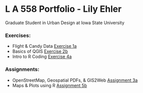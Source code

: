 # L A 558 Portfolio - Lily Ehler

Graduate Student in Urban Design at Iowa State University

### Exercises:
- Flight & Candy Data [Exercise 1a](ex1a.md)
- Basics of QGIS [Exercise 2b](Exercises/2b/ex2b.md)
- Intro to R Coding [Exercise 4a](Exercises/4a/ex4a.md)

### Assignments:
- OpenStreetMap, Geospatial PDFs, & GIS2Web [Assignment 3a](Assignments/assign3a.md)
- Maps & Plots using R [Assignment 5b](Assignments/assign3a.md)
